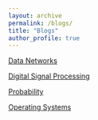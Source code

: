 ```yaml
---
layout: archive
permalink: /blogs/
title: "Blogs"
author_profile: true
---
```



[Data Networks](ece158b.md)

[Digital Signal Processing](ece251a.md)

[Probability](ece109md/ece109.md)

[Operating Systems](cse120.md)

